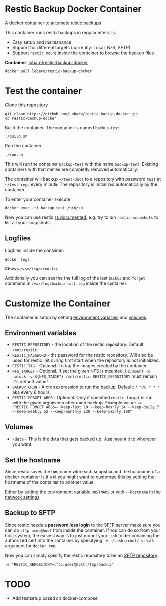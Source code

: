 # Restic Backup Docker Container
A docker container to automate [restic backups](https://restic.github.io/)

This container runs restic backups in regular intervals. 

* Easy setup and maintanance
* Support for different targets (currently: Local, NFS, SFTP)
* Support `restic mount` inside the container to browse the backup files

**Container**: [lobaro/restic-backup-docker](https://hub.docker.com/r/lobaro/restic-backup-docker/)

```
docker pull lobaro/restic-backup-docker
```

# Test the container

Clone this repository

```
git clone https://github.com/Lobaro/restic-backup-docker.git
cd restic-backup-docker
```

Build the container. The container is named `backup-test`
```
./build.sh
```

Run the container.
```
./run.sh
```

This will run the container `backup-test` with the name  `backup-test`. Existing containers with that names are completly removed automatically.

The container will backup `~/test-data` to a repository with password `test` at `~/test-repo` every minute. The repository is initialized automatically by the container.

To enter your container execute

```
docker exec -ti backup-test /bin/sh
```

Now you can use restic [as documented](https://restic.readthedocs.io/en/stable/Manual/), e.g. try to run `restic snapshots` to list all your snapshots.

## Logfiles
Logfiles inside the container:

```
docker logs
```
Shows `/var/log/cron.log`

Additionally you can see the the full log of the last `backup` and `forget` command in `/var/log/backup-last.log` inside the container.

# Customize the Container

The container is setup by setting [environment variables](https://docs.docker.com/engine/reference/run/#/env-environment-variables) and [volumes](https://docs.docker.com/engine/reference/run/#volume-shared-filesystems).

## Environment variables

* `RESTIC_REPOSITORY` - the location of the restic repository. Default `/mnt/restic`
* `RESTIC_PASSWORD` - the password for the restic repository. Will also be used for restic init during first start when the repository is not initialized.
* `RESTIC_TAG` - Optional. To tag the images created by the container.
* `NFS_TARGET` - Optional. If set the given NFS is mounted, i.e. `mount -o nolock -v ${NFS_TARGET} /mnt/restic`. `RESTIC_REPOSITORY` must remain it's default value!
* `BACKUP_CRON` - A cron expression to run the backup. Default: `* */6 * * *` aka every 6 hours.
* `RESTIC_FORGET_ARGS` - Optional. Only if specified `restic forget` is run with the given arguments after each backup. Example value: `-e "RESTIC_FORGET_ARGS=--keep-last 10 --keep-hourly 24 --keep-daily 7 --keep-weekly 52 --keep-monthly 120 --keep-yearly 100"`

## Volumes

* `/data` - This is the data that gets backed up. Just [mount](https://docs.docker.com/engine/reference/run/#volume-shared-filesystems) it to wherever you want.

## Set the hostname

Since restic saves the hostname with each snapshot and the hostname of a docker container is it's id you might want to customize this by setting the hostname of the container to another value.

Either by setting the [environment variable](https://docs.docker.com/engine/reference/run/#env-environment-variables) `HOSTNAME` or with `--hostname` in the [network settings](https://docs.docker.com/engine/reference/run/#network-settings)

## Backup to SFTP

Since restic needs a **password less login** to the SFTP server make sure you can do `sftp user@host` from inside the container. If you can do so from your host system, the easiest way is to just mount your `.ssh` folder conaining the authorized cert into the container by specifying `-v ~/.ssh:/root/.ssh` as argument for `docker run`.

Now you can simply specify the restic repository to be an [SFTP repository](https://restic.readthedocs.io/en/stable/Manual/#create-an-sftp-repository).

```
-e "RESTIC_REPOSITORY=sftp:user@host:/tmp/backup"
```

# TODO

* Add testsetup based on docker-compose
